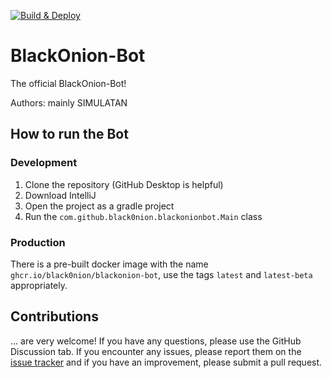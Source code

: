 [![Build & Deploy](https://github.com/Black0nion/BlackOnion-Bot/actions/workflows/buildandeploy.yml/badge.svg)](https://github.com/Black0nion/BlackOnion-Bot/actions/workflows/buildandeploy.yml)
# BlackOnion-Bot

The official BlackOnion-Bot!

Authors: mainly SIMULATAN

## How to run the Bot
### Development
1. Clone the repository (GitHub Desktop is helpful)
2. Download IntelliJ
3. Open the project as a gradle project
4. Run the `com.github.black0nion.blackonionbot.Main` class
### Production
There is a pre-built docker image with the name `ghcr.io/black0nion/blackonion-bot`, use the tags `latest` and `latest-beta` appropriately.

## Contributions
... are very welcome! If you have any questions, please use the GitHub Discussion tab. If you encounter any issues, please report them on the [issue tracker](https://github.com/Black0nion/BlackOnion-Bot/issues) and if you have an improvement, please submit a pull request.